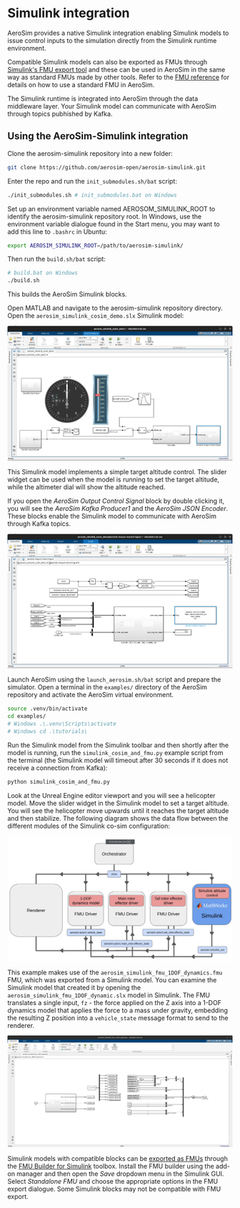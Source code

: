 # Simulink integration

AeroSim provides a native Simulink integration enabling Simulink models to issue control inputs to the simulation directly from the Simulink runtime environment.

Compatible Simulink models can also be exported as FMUs through [Simulink's FMU export tool](https://www.mathworks.com/help/slcompiler/ug/simulinkfmuexample.html) and these can be used in AeroSim in the same way as standard FMUs made by other tools. Refer to the [FMU reference](fmu_reference.md) for details on how to use a standard FMU in AeroSim.

The Simulink runtime is integrated into AeroSim through the data middleware layer. Your Simulink model can communicate with AeroSim through topics pubhished by Kafka.

## Using the AeroSim-Simulink integration

Clone the aerosim-simulink repository into a new folder:

```sh
git clone https://github.com/aerosim-open/aerosim-simulink.git
```

Enter the repo and run the `init_submodules.sh/bat` script:

```sh
./init_submodules.sh # init_submodules.bat on Windows
```

Set up an environment variable named AEROSOM_SIMULINK_ROOT to identify the aerosim-simulink repository root. In Windows, use the environment variable dialogue found in the Start menu, you may want to add this line to `.bashrc` in Ubuntu:

```sh
export AEROSIM_SIMULINK_ROOT=/path/to/aerosim-simulink/
```

Then run the `build.sh/bat` script:

```sh
# build.bat on Windows
./build.sh
```

This builds the AeroSim Simulink blocks.

Open MATLAB and navigate to the aerosim-simulink repository directory. Open the `aerosim_simulink_cosim_demo.slx` Simulink model:

![simulink_model](img/simulink_cosim_demo.jpg)

This Simulink model implements a simple target altitude control. The slider widget can be used when the model is running to set the target altitude, while the altimeter dial will show the altitude reached.

If you open the _AeroSim Output Control Signal_ block by double clicking it, you will see the _AeroSim Kafka Producer1_ and the _AeroSim JSON Encoder_. These blocks enable the Simulink model to communicate with AeroSim through Kafka topics.

![simulink_kafka_block](img/aerosim_simulink_output_kafka.jpg)

Launch AeroSim using the `launch_aerosim.sh/bat` script and prepare the simulator. Open a terminal in the `examples/` directory of the AeroSim repository and activate the AeroSim virtual environment.

```sh
source .venv/bin/activate
cd examples/
# Windows .\.venv\Scripts\activate
# Windows cd .\tutorials\
```

Run the Simulink model from the Simulink toolbar and then shortly after the model is running, run the `simulink_cosim_and_fmu.py` example script from the terminal (the Simulink model will timeout after 30 seconds if it does not receive a connection from Kafka):

```sh
python simulink_cosim_and_fmu.py
```

Look at the Unreal Engine editor viewport and you will see a helicopter model. Move the slider widget in the Simulink model to set a target altitude. You will see the helicopter move upwards until it reaches the target altitude and then stabilize. The following diagram shows the data flow between the different modules of the Simulink co-sim configuration:

![simulink_cosim_config_diagram](img/simulink_config_diagram.jpg)

This example makes use of the `aerosim_simulink_fmu_1DOF_dynamics.fmu` FMU, which was exported from a Simulink model. You can examine the Simulink model that created it by opening the `aerosim_simulink_fmu_1DOF_dynamic.slx` model in Simulink. The FMU translates a single input, `fz` - the force applied on the Z axis into a 1-DOF dynamics model that applies the force to a mass under gravity, embedding the resulting Z position into a `vehicle_state` message format to send to the renderer.

![simulink_1dof_fmu](img/simulink_1DOF_fmu.jpg)

Simulink models with compatible blocks can be [exported as FMUs](https://es.mathworks.com/help/slcompiler/ug/simulinkfmuexample.html) through the [FMU Builder for Simulink](https://www.mathworks.com/products/fmubuilder.html) toolbox. Install the FMU builder using the add-on manager and then open the _Save_ dropdown menu in the Simulink GUI. Select _Standalone FMU_ and choose the appropriate options in the FMU export dialogue. Some Simulink blocks may not be compatible with FMU export.
